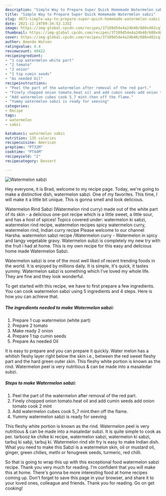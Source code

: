 ```yaml
---
description: "Simple Way to Prepare Super Quick Homemade Watermelon sabzi"
title: "Simple Way to Prepare Super Quick Homemade Watermelon sabzi"
slug: 4871-simple-way-to-prepare-super-quick-homemade-watermelon-sabzi
date: 2021-11-24T09:34:53.135Z
image: https://img-global.cpcdn.com/recipes/37109d54e4a24b40/680x482cq70/watermelon-sabzi-recipe-main-photo.jpg
thumbnail: https://img-global.cpcdn.com/recipes/37109d54e4a24b40/680x482cq70/watermelon-sabzi-recipe-main-photo.jpg
cover: https://img-global.cpcdn.com/recipes/37109d54e4a24b40/680x482cq70/watermelon-sabzi-recipe-main-photo.jpg
author: Amanda Watson
ratingvalue: 4.4
reviewcount: 40422
recipeingredient:
- "1 cup watermelon white part"
- "2 tomato"
- "2 onion"
- "1 tsp cumin seeds"
- "As needed Oil"
recipeinstructions:
- "Peel the part of the watermelon after removal of the red part."
- "Finely chopped onion tomato.heat oil and add cumin seeds add onion tomato cook 2 mint"
- "Add watermelon cubes cook 5_7 mint.then off the flame."
- "Yummy watermelon sabzi is ready for seeving"
categories:
- Recipe
tags:
- watermelon
- sabzi

katakunci: watermelon sabzi 
nutrition: 135 calories
recipecuisine: American
preptime: "PT32M"
cooktime: "PT44M"
recipeyield: "2"
recipecategory: Dessert

---
```



![Watermelon sabzi](https://img-global.cpcdn.com/recipes/37109d54e4a24b40/680x482cq70/watermelon-sabzi-recipe-main-photo.jpg)

Hey everyone, it is Brad, welcome to my recipe page. Today, we're going to make a distinctive dish, watermelon sabzi. One of my favorites. This time, I will make it a little bit unique. This is gonna smell and look delicious.

Watermelon Rind Sabzi (Watermelon rind curry) made out of the white part of its skin - a delicious one-pot recipe which is a little sweet, a little sour, and has a host of spices! Topics covered under: watermelon ki sabzi, watermelon rind recipe, watermelon recipes spicy watermelon curry, watermelon rind, Indian curry recipe Please welcome to our channel Harsha. watermelon sabzi recipe /Watermelon curry - Watermelon in spicy and tangy vegetable gravy. Watermelon subzi is completely my new try with the fruit i had at home. This is my own recipe for this easy and delicious home made Watermelon Sabzi.

Watermelon sabzi is one of the most well liked of recent trending foods in the world. It is enjoyed by millions daily. It is simple, it's quick, it tastes yummy. Watermelon sabzi is something which I've loved my whole life. They are fine and they look wonderful.


To get started with this recipe, we have to first prepare a few ingredients. You can cook watermelon sabzi using 5 ingredients and 4 steps. Here is how you can achieve that.

<!--inarticleads1-->

##### The ingredients needed to make Watermelon sabzi:

1. Prepare 1 cup watermelon (white part)
1. Prepare 2 tomato
1. Make ready 2 onion
1. Prepare 1 tsp cumin seeds
1. Prepare As needed Oil


It is easy to prepare and you can prepare it quickly. Water melon has a whitish fleshy layer right below the skin i.e., between the red sweet fleshy part and the hard green outer skin. This fleshy white portion is known as the rind. Watermelon peel is very nutritious &amp; can be made into a masaledar subzi. 

<!--inarticleads2-->

##### Steps to make Watermelon sabzi:

1. Peel the part of the watermelon after removal of the red part.
1. Finely chopped onion tomato.heat oil and add cumin seeds add onion tomato cook 2 mint
1. Add watermelon cubes cook 5_7 mint.then off the flame.
1. Yummy watermelon sabzi is ready for seeving


This fleshy white portion is known as the rind. Watermelon peel is very nutritious &amp; can be made into a masaledar subzi. It is quite simple to cook as per. tarbooz ke chilke ki recipe, watermelon sabzi, watermelon ki sabzi, tarbuj ki sabji, tarbuj ki. Watermelon rind stir fry is easy to make Indian dish. What you need to make this Sabzi is a watermelon skin, oil or mustard oil, ginger, green chilies, methi or fenugreek seeds, turmeric, red chilli. 

So that is going to wrap this up with this exceptional food watermelon sabzi recipe. Thank you very much for reading. I'm confident that you will make this at home. There's gonna be more interesting food at home recipes coming up. Don't forget to save this page in your browser, and share it to your loved ones, colleague and friends. Thank you for reading. Go on get cooking!

